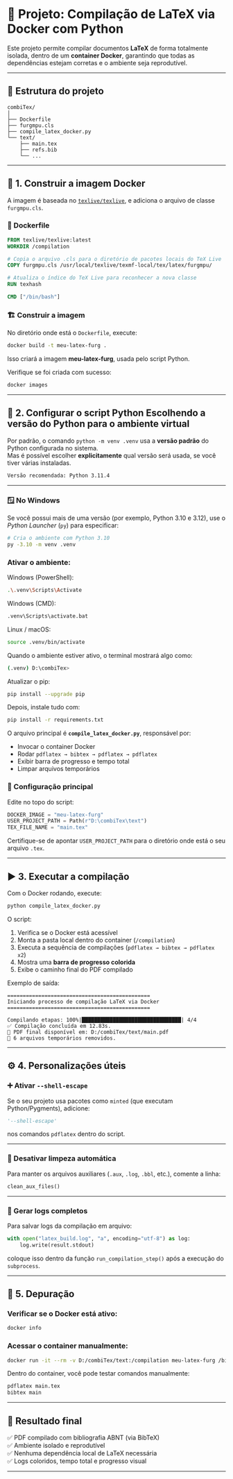 # 🧱 Projeto: Compilação de LaTeX via Docker com Python

Este projeto permite compilar documentos **LaTeX** de forma totalmente isolada, dentro de um **container Docker**, garantindo que todas as dependências estejam corretas e o ambiente seja reprodutível.

---

## 📁 Estrutura do projeto

```
combiTex/
│
├── Dockerfile
├── furgmpu.cls
├── compile_latex_docker.py
└── text/
    ├── main.tex
    ├── refs.bib
    └── ...
```

---

## 🚀 1. Construir a imagem Docker

A imagem é baseada no [`texlive/texlive`](https://hub.docker.com/r/texlive/texlive), e adiciona o arquivo de classe `furgmpu.cls`.

### 🔧 Dockerfile

```Dockerfile
FROM texlive/texlive:latest
WORKDIR /compilation

# Copia o arquivo .cls para o diretório de pacotes locais do TeX Live
COPY furgmpu.cls /usr/local/texlive/texmf-local/tex/latex/furgmpu/

# Atualiza o índice do TeX Live para reconhecer a nova classe
RUN texhash

CMD ["/bin/bash"]
```

### 🏗️ Construir a imagem

No diretório onde está o `Dockerfile`, execute:

```bash
docker build -t meu-latex-furg .
```

Isso criará a imagem **meu-latex-furg**, usada pelo script Python.

Verifique se foi criada com sucesso:

```bash
docker images
```

---

## 🐍 2. Configurar o script Python Escolhendo a versão do Python para o ambiente virtual

Por padrão, o comando `python -m venv .venv` usa a **versão padrão** do Python configurada no sistema.  
Mas é possível escolher **explicitamente** qual versão será usada, se você tiver várias instaladas.

```bash
Versão recomendada: Python 3.11.4
```
---

### 🪟 **No Windows**

Se você possui mais de uma versão (por exemplo, Python 3.10 e 3.12), use o *Python Launcher* (`py`) para especificar:

```bash
# Cria o ambiente com Python 3.10
py -3.10 -m venv .venv
```
### Ativar o ambiente:

Windows (PowerShell):
```bash
.\.venv\Scripts\Activate
```

Windows (CMD):
```bash
.venv\Scripts\activate.bat
```

Linux / macOS:
```bash
source .venv/bin/activate
```

 Quando o ambiente estiver ativo, o terminal mostrará algo como: 
```bash
(.venv) D:\combiTex>
```
Atualizar o pip:
```bash
pip install --upgrade pip
```

Depois, instale tudo com:

```bash
pip install -r requirements.txt
```


O arquivo principal é **`compile_latex_docker.py`**, responsável por:

- Invocar o container Docker
- Rodar `pdflatex → bibtex → pdflatex → pdflatex`
- Exibir barra de progresso e tempo total
- Limpar arquivos temporários

### 🧩 Configuração principal

Edite no topo do script:

```python
DOCKER_IMAGE = "meu-latex-furg"
USER_PROJECT_PATH = Path(r"D:\combiTex\text")
TEX_FILE_NAME = "main.tex"
```

Certifique-se de apontar `USER_PROJECT_PATH` para o diretório onde está o seu arquivo `.tex`.

---

## ▶️ 3. Executar a compilação

Com o Docker rodando, execute:

```bash
python compile_latex_docker.py
```

O script:

1. Verifica se o Docker está acessível  
2. Monta a pasta local dentro do container (`/compilation`)  
3. Executa a sequência de compilações (`pdflatex → bibtex → pdflatex x2`)  
4. Mostra uma **barra de progresso colorida**  
5. Exibe o caminho final do PDF compilado  

Exemplo de saída:

```
==============================================
Iniciando processo de compilação LaTeX via Docker
==============================================

Compilando etapas: 100%|████████████████████████████████| 4/4
✅ Compilação concluída em 12.83s.
📄 PDF final disponível em: D:/combiTex/text/main.pdf
🧹 6 arquivos temporários removidos.
```

---

## ⚙️ 4. Personalizações úteis

### ➕ Ativar `--shell-escape`

Se o seu projeto usa pacotes como `minted` (que executam Python/Pygments), adicione:

```python
'--shell-escape'
```
nos comandos `pdflatex` dentro do script.

---

### 🧽 Desativar limpeza automática

Para manter os arquivos auxiliares (`.aux`, `.log`, `.bbl`, etc.), comente a linha:

```python
clean_aux_files()
```

---

### 🧾 Gerar logs completos

Para salvar logs da compilação em arquivo:

```python
with open("latex_build.log", "a", encoding="utf-8") as log:
    log.write(result.stdout)
```
coloque isso dentro da função `run_compilation_step()` após a execução do `subprocess`.

---

## 🧩 5. Depuração

### Verificar se o Docker está ativo:
```bash
docker info
```

### Acessar o container manualmente:
```bash
docker run -it --rm -v D:/combiTex/text:/compilation meu-latex-furg /bin/bash
```
Dentro do container, você pode testar comandos manualmente:
```bash
pdflatex main.tex
bibtex main
```

---

## 🏁 Resultado final

✅ PDF compilado com bibliografia ABNT (via BibTeX)  
✅ Ambiente isolado e reprodutível  
✅ Nenhuma dependência local de LaTeX necessária  
✅ Logs coloridos, tempo total e progresso visual  

---

